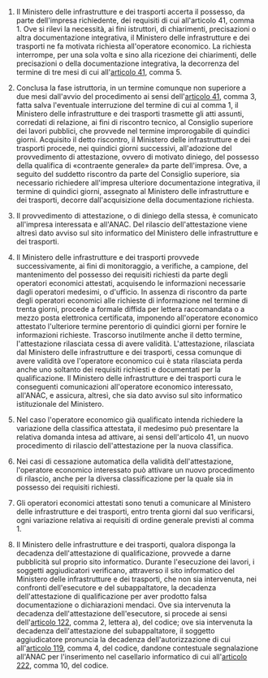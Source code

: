 1. Il Ministero delle infrastrutture e dei trasporti accerta il possesso, da parte dell'impresa richiedente, dei requisiti di cui all'articolo 41, comma 1. Ove si rilevi la necessità, ai fini istruttori, di chiarimenti, precisazioni o altra documentazione integrativa, il Ministero delle infrastrutture e dei trasporti ne fa motivata richiesta all'operatore economico. La richiesta interrompe, per una sola volta e sino alla ricezione dei chiarimenti, delle precisazioni o della documentazione integrativa, la decorrenza del termine di tre mesi di cui all'[articolo 41](/index.html?article=allegato-2.12-articolo-41&version=1), comma 5.

2. Conclusa la fase istruttoria, in un termine comunque non superiore a due mesi dall'avvio del procedimento ai sensi dell'[articolo 41](/index.html?article=allegato-2.12-articolo-41&version=1), comma 3, fatta salva l'eventuale interruzione del termine di cui al comma 1, il Ministero delle infrastrutture e dei trasporti trasmette gli atti assunti, corredati di relazione, ai fini di riscontro tecnico, al Consiglio superiore dei lavori pubblici, che provvede nel termine improrogabile di quindici giorni. Acquisito il detto riscontro, il Ministero delle infrastrutture e dei trasporti procede, nei quindici giorni successivi, all'adozione del provvedimento di attestazione, ovvero di motivato diniego, del possesso della qualifica di «contraente generale» da parte dell'impresa. Ove, a seguito del suddetto riscontro da parte del Consiglio superiore, sia necessario richiedere all'impresa ulteriore documentazione integrativa, il termine di quindici giorni, assegnato al Ministero delle infrastrutture e dei trasporti, decorre dall'acquisizione della documentazione richiesta.

3. Il provvedimento di attestazione, o di diniego della stessa, è comunicato all'impresa interessata e all'ANAC. Del rilascio dell'attestazione viene altresì dato avviso sul sito informatico del Ministero delle infrastrutture e dei trasporti.

4. Il Ministero delle infrastrutture e dei trasporti provvede successivamente, ai fini di monitoraggio, a verifiche, a campione, del mantenimento del possesso dei requisiti richiesti da parte degli operatori economici attestati, acquisendo le informazioni necessarie dagli operatori medesimi, o d'ufficio. In assenza di riscontro da parte degli operatori economici alle richieste di informazione nel termine di trenta giorni, procede a formale diffida per lettera raccomandata o a mezzo posta elettronica certificata, imponendo all'operatore economico attestato l'ulteriore termine perentorio di quindici giorni per fornire le informazioni richieste. Trascorso inutilmente anche il detto termine, l'attestazione rilasciata cessa di avere validità. L'attestazione, rilasciata dal Ministero delle infrastrutture e dei trasporti, cessa comunque di avere validità ove l'operatore economico cui è stata rilasciata perda anche uno soltanto dei requisiti richiesti e documentati per la qualificazione. Il Ministero delle infrastrutture e dei trasporti cura le conseguenti comunicazioni all'operatore economico interessato, all'ANAC, e assicura, altresì, che sia dato avviso sul sito informatico istituzionale del Ministero.

5. Nel caso l'operatore economico già qualificato intenda richiedere la variazione della classifica attestata, il medesimo può presentare la relativa domanda intesa ad attivare, ai sensi dell'articolo 41, un nuovo procedimento di rilascio dell'attestazione per la nuova classifica.

5. Nei casi di cessazione automatica della validità dell'attestazione, l'operatore economico interessato può attivare un nuovo procedimento di rilascio, anche per la diversa classificazione per la quale sia in possesso dei requisiti richiesti.

6. Gli operatori economici attestati sono tenuti a comunicare al Ministero delle infrastrutture e dei trasporti, entro trenta giorni dal suo verificarsi, ogni variazione relativa ai requisiti di ordine generale previsti al comma 1.

7. Il Ministero delle infrastrutture e dei trasporti, qualora disponga la decadenza dell'attestazione di qualificazione, provvede a darne pubblicità sul proprio sito informatico. Durante l'esecuzione dei lavori, i soggetti aggiudicatori verificano, attraverso il sito informatico del Ministero delle infrastrutture e dei trasporti, che non sia intervenuta, nei confronti dell'esecutore e del subappaltatore, la decadenza dell'attestazione di qualificazione per aver prodotto falsa documentazione o dichiarazioni mendaci. Ove sia intervenuta la decadenza dell'attestazione dell'esecutore, si procede ai sensi dell'[articolo 122](/index.html?article=articolo-122&version=1), comma 2, lettera a), del codice; ove sia intervenuta la decadenza dell'attestazione del subappaltatore, il soggetto aggiudicatore pronuncia la decadenza dell'autorizzazione di cui all'[articolo 119](/index.html?article=articolo-119&version=2), comma 4, del codice, dandone contestuale segnalazione all'ANAC per l'inserimento nel casellario informatico di cui all'[articolo 222](/index.html?article=articolo-222&version=2), comma 10, del codice.